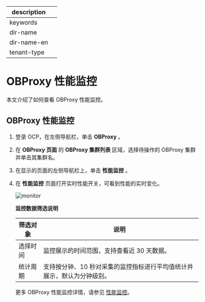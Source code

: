 |description||
|---|---|
|keywords||
|dir-name||
|dir-name-en||
|tenant-type||

# OBProxy 性能监控

本文介绍了如何查看 OBProxy 性能监控。

## OBProxy 性能监控

1. 登录 OCP，在左侧导航栏，单击 **OBProxy** 。

2. 在 **OBProxy 页面** 的 **OBProxy 集群列表** 区域，选择待操作的 OBProxy 集群并单击其集群名。

3. 在显示的页面的左侧导航栏上，单击 **性能监控** 。

4. 在 **性能监控** 页面打开实时性能开关，可看到性能的实时变化。

   ![monitor](https://help-static-aliyun-doc.aliyuncs.com/assets/img/zh-CN/2729721461/p347751.png)

   **监控数据筛选说明**

   | 筛选对象 |                  说明                   |
   |------|---------------------------------------|
   | 选择时间 | 监控展示的时间范围，支持查看近 30 天数据。               |
   | 统计周期 | 支持按分钟、10 秒对采集的监控指标进行平均值统计并展示，默认为分钟级别。 |

   更多 OBProxy 性能监控详情，请参见 [性能监控](https://www.oceanbase.com/docs/enterprise-oceanbase-ocp-cn-10000000001542119)。
